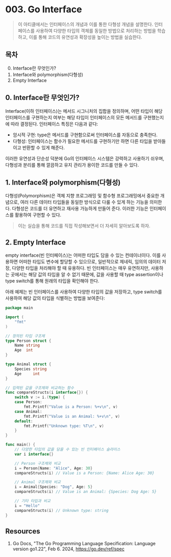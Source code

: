 # 003. Go Interface
> 이 아티클에서는 인터페이스의 개념과 이를 통한 다형성 개념을 설명한다. 인터페이스를 사용하여 다양한 타입의 객체를 동일한 방법으로 처리하는 방법을 학습하고, 이를 통해 코드의 유연성과 확장성을 높이는 방법을 실습한다.

## 목차
0. Interface란 무엇인가?
1. Interface와 polymorphism(다형성)
2. Empty Interface


## 0. Interface란 무엇인가?
Interface(이하 인터페이스)는 메서드 시그니처의 집합을 정의하며, 어떤 타입이 해당 인터페이스를 구현하는지 여부는 해당 타입이 인터페이스의 모든 메서드를 구현했는지에 따라 결정된다. 인터페이스 특징은 다음과 같다:
- 암시적 구현: type은 메서드를 구현함으로써 인터페이스를 자동으로 충족한다.
- 다형성: 인터페이스는 함수가 필요한 메서드를 구현하기만 하면 다른 타입을 받아들이고 반환할 수 있게 해준다.


이러한 유연성과 단순성 덕분에 Go의 인터페이스 시스템은 강력하고 사용하기 쉬우며, 다형성과 분리를 통해 깔끔하고 유지 관리가 용이한 코드를 만들 수 있다.

## 1. Interface와 polymorphism(다형성)
다형성(Polymorphism)은 객체 지향 프로그래밍 및 함수형 프로그래밍에서 중요한 개념으로, 여러 다른 데이터 타입들을 동일한 방식으로 다룰 수 있게 하는 기능을 의미한다. 다형성은 코드를 더 유연하고 재사용 가능하게 만들어 준다. 이러한 기능은 인터페이스를 활용하여 구현할 수 있다.
> 이는 실습을 통해 코드를 직접 작성해보면서 더 자세히 알아보도록 하자.

## 2. Empty Interface
empty interface(빈 인터페이스)는 어떠한 타입도 담을 수 있는 컨테이너이다. 이를 사용하면 어떠한 타입도 변수에 할당할 수 있으므로, 일반적으로 제네릭, 임의의 데이터 저장, 다양한 타입을 처리해야 할 때 유용하다. 빈 인터페이스는 매우 유연하지만, 사용하는 곳에서는 해당 값의 타입을 알 수 없기 때문에, 값을 사용할 때 type assertion이나 type switch를 통해 원래의 타입을 확인해야 한다. 

아래 예제는 빈 인터페이스를 사용하여 다양한 타입의 값을 저장하고, type switch를 사용하여 해당 값의 타입을 식별하는 방법을 보여준다:
```go
package main

import (
	"fmt"
)

// 정의된 타입 구조체
type Person struct {
	Name string
	Age  int
}

type Animal struct {
	Species string
	Age     int
}

// 입력된 값을 구조체와 비교하는 함수
func compareStructs(i interface{}) {
	switch v := i.(type) {
	case Person:
		fmt.Printf("Value is a Person: %+v\n", v)
	case Animal:
		fmt.Printf("Value is an Animal: %+v\n", v)
	default:
		fmt.Printf("Unknown type: %T\n", v)
	}
}

func main() {
	// 다양한 타입의 값을 담을 수 있는 빈 인터페이스 슬라이스
	var i interface{}

	// Person 구조체와 비교
	i = Person{Name: "Alice", Age: 30}
	compareStructs(i) // Value is a Person: {Name: Alice Age: 30}

	// Animal 구조체와 비교
	i = Animal{Species: "Dog", Age: 5}
	compareStructs(i) // Value is an Animal: {Species: Dog Age: 5}

	// 기타 타입과 비교
	i = "Hello"
	compareStructs(i) // Unknown type: string
}
```


## Resources 
1. Go Docs, "The Go Programming Language Specification: Language version go1.22", Feb 6. 2024, https://go.dev/ref/spec
